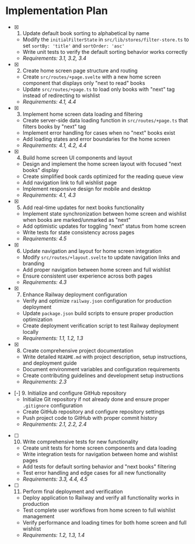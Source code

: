 # Implementation Plan

- [x] 1. Update default book sorting to alphabetical by name
  - Modify the `initialFilterState` in `src/lib/stores/filter-store.ts` to set `sortBy: 'title'` and `sortOrder: 'asc'`
  - Write unit tests to verify the default sorting behavior works correctly
  - _Requirements: 3.1, 3.2, 3.4_

- [x] 2. Create home screen page structure and routing
  - Create `src/routes/+page.svelte` with a new home screen component that displays only "next to read" books
  - Update `src/routes/+page.ts` to load only books with "next" tag instead of redirecting to wishlist
  - _Requirements: 4.1, 4.4_

- [x] 3. Implement home screen data loading and filtering
  - Create server-side data loading function in `src/routes/+page.ts` that filters books by "next" tag
  - Implement error handling for cases when no "next" books exist
  - Add loading states and error boundaries for the home screen
  - _Requirements: 4.1, 4.2, 4.4_

- [x] 4. Build home screen UI components and layout
  - Design and implement the home screen layout with focused "next books" display
  - Create simplified book cards optimized for the reading queue view
  - Add navigation link to full wishlist page
  - Implement responsive design for mobile and desktop
  - _Requirements: 4.1, 4.3_

- [x] 5. Add real-time updates for next books functionality
  - Implement state synchronization between home screen and wishlist when books are marked/unmarked as "next"
  - Add optimistic updates for toggling "next" status from home screen
  - Write tests for state consistency across pages
  - _Requirements: 4.5_

- [x] 6. Update navigation and layout for home screen integration
  - Modify `src/routes/+layout.svelte` to update navigation links and branding
  - Add proper navigation between home screen and full wishlist
  - Ensure consistent user experience across both pages
  - _Requirements: 4.3_

- [x] 7. Enhance Railway deployment configuration
  - Verify and optimize `railway.json` configuration for production deployment
  - Update `package.json` build scripts to ensure proper production optimization
  - Create deployment verification script to test Railway deployment locally
  - _Requirements: 1.1, 1.2, 1.3_

- [x] 8. Create comprehensive project documentation
  - Write detailed `README.md` with project description, setup instructions, and deployment guide
  - Document environment variables and configuration requirements
  - Create contributing guidelines and development setup instructions
  - _Requirements: 2.3_

- [-] 9. Initialize and configure GitHub repository
  - Initialize Git repository if not already done and ensure proper `.gitignore` configuration
  - Create GitHub repository and configure repository settings
  - Push project code to GitHub with proper commit history
  - _Requirements: 2.1, 2.2, 2.4_

- [ ] 10. Write comprehensive tests for new functionality
  - Create unit tests for home screen components and data loading
  - Write integration tests for navigation between home and wishlist pages
  - Add tests for default sorting behavior and "next books" filtering
  - Test error handling and edge cases for all new functionality
  - _Requirements: 3.3, 4.4, 4.5_

- [ ] 11. Perform final deployment and verification
  - Deploy application to Railway and verify all functionality works in production
  - Test complete user workflows from home screen to full wishlist management
  - Verify performance and loading times for both home screen and full wishlist
  - _Requirements: 1.2, 1.3, 1.4_